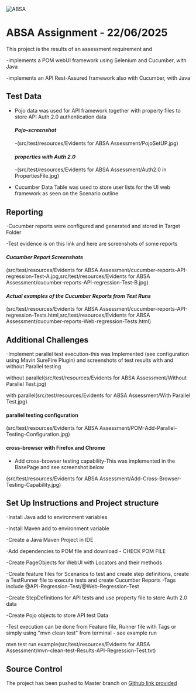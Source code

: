 ![ABSA](https://cfo.co.za/wp-content/uploads/2019/05/absa-logoo.png)
# **ABSA Assignment - 22/06/2025**

This project is the results of an assessment requirement and 

 -implements a POM webUI framework using Selenium and Cucumber, with Java

 -implements an API Rest-Assured framework also with Cucumber, with Java

## Test Data

- Pojo data was used for API framework together with property files to store API Auth 2.0 authentication data
  
  #### *Pojo-screenshot*
  
  -(src/test/resources/Evidents for ABSA Assessment/PojoSetUP.jpg)
  
  #### *properties with Auth 2.0*
  
  -(src/test/resources/Evidents for ABSA Assessment/Auth2.0 in PropertiesFile.jpg)
  
- Cucumber Data Table was used to store user lists for the UI web framework as seen on the Scenario outline

## Reporting

-Cucumber reports were configured and generated and stored in Target Folder

-Test evidence is on this link and here are screenshots of some reports

#### *Cucumber Report Screenshots*

(src/test/resources/Evidents for ABSA Assessment/cucumber-reports-API-regression-Test-A.jpg,src/test/resources/Evidents for ABSA Assessment/cucumber-reports-API-regression-Test-B.jpg)

#### *Actual examples of the Cucumber Reports from Test Runs*

(src/test/resources/Evidents for ABSA Assessment/cucumber-reports-API-regression-Tests.html,src/test/resources/Evidents for ABSA Assessment/cucumber-reports-Web-regression-Tests.html)

## Additional Challenges

-Implement parallel test execution-this was Implemented (see configuration using Mavin SureFire Plugin) and screenshots of test results with and without Parallel testing

 without parallel(src/test/resources/Evidents for ABSA Assessment/Without Parallel Test.jpg)

 with parallel(src/test/resources/Evidents for ABSA Assessment/With Parallel Test.jpg)

 #### parallel testing configuration
 
 (src/test/resources/Evidents for ABSA Assessment/POM-Add-Parallel-Testing-Configuration.jpg)

 #### cross-browser with Firefox and Chrome

 - Add cross-browser testing capability-This was implemented in the BasePage and see screenshot below

 (src/test/resources/Evidents for ABSA Assessment/Add-Cross-Browser-Testing-Capability.jpg)

## Set Up Instructions and Project structure

-Install Java add to environment variables

-Install Maven add to environment variable

-Create a Java Maven Project in IDE

-Add dependencies to POM file and download - CHECK POM FILE

-Create PageObjects for WebUI with Locators and their methods

-Create feature files for Scenarios to test and create step definitions, create a TestRunner file to execute tests and create Cucumber Reports -Tags include @API-Regression-Test/@Web-Regression-Test

-Create StepDefinitions for API tests and use property file to store Auth 2.0 data

-Create Pojo objects to store API test Data

-Test execution can be done from Feature file, Runner file with Tags or simply using "mvn clean test" from terminal - see example run

mvn test run example(src/test/resources/Evidents for ABSA Assessment/mvn-clean-test-Results-API-Regression-Test.txt)


## Source Control

The project has been pushed to Master branch on [Github link provided](https://github.com/Cpatsanza/ABSA-Assessments.git)






